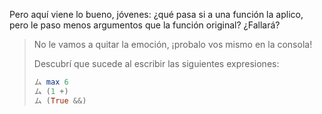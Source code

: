 Pero aquí viene lo bueno, jóvenes: ¿qué pasa si a una función la aplico, pero le paso menos argumentos que la función original? ¿Fallará?

> No le vamos a quitar la emoción, ¡probalo vos mismo en la consola! 
>
> Descubrí que sucede al escribir las siguientes expresiones:
>
> ```haskell
> ム max 6
> ム (1 +)
> ム (True &&)
> ```
